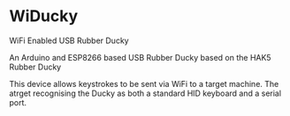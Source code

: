 # WiDucky
WiFi Enabled USB Rubber Ducky

An Arduino and ESP8266 based USB Rubber Ducky based on the HAK5 Rubber Ducky

This device allows keystrokes to be sent via WiFi to a target machine. The atrget recognising the Ducky as both a standard HID keyboard and a serial port.
